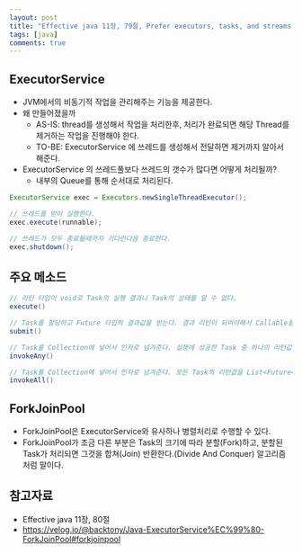 ```yaml
---
layout: post
title: "Effective java 11장, 79절, Prefer executors, tasks, and streams to threads"
tags: [java]
comments: true
---
```


## ExecutorService
- JVM에서의 비동기적 작업을 관리해주는 기능을 제공한다.
- 왜 만들어졌을까
	- AS-IS: thread를 생성해서 작업을 처리한후, 처리가 완료되면 해당 Thread를 제거하는 작업을 진행해야 한다.
	- TO-BE: ExecutorService 에 쓰레드를 생성해서 전달하면 제거까지 알아서 해준다.
- ExecutorService 의 쓰레드풀보다 쓰레드의 갯수가 많다면 어떻게 처리될까?
	+ 내부의 Queue를 통해 순서대로 처리된다.

```java
ExecutorService exec = Executors.newSingleThreadExecutor();

// 쓰레드를 받아 실행한다.
exec.execute(runnable);

// 쓰레드가 모두 종료될때까지 기다린다음 종료한다.
exec.shutdown();
```

## 주요 메소드
```java
// 리턴 타입이 void로 Task의 실행 결과나 Task의 상태를 알 수 없다.
execute()

// Task를 할당하고 Future 타입의 결과값을 받는다. 결과 리턴이 되어야해서 Callable을 구현한 Task를 인자로 준다.
submit()

// Task를 Collection에 넣어서 인자로 넘겨준다. 실행에 성공한 Task 중 하나의 리턴값을 반환한다.
invokeAny()

// Task를 Collection에 넣어서 인자로 넘겨준다. 모든 Task의 리턴값을 List<Future<>>로 반환한다.
invokeAll()
```

## ForkJoinPool
- ForkJoinPool은 ExecutorService와 유사하나 병렬처리로 수행할 수 있다.
- ForkJoinPool가 조금 다른 부분은 Task의 크기에 따라 분할(Fork)하고, 분할된 Task가 처리되면 그것을 합쳐(Join) 반환한다.(Divide And Conquer) 알고리즘처럼 말이다.

## 참고자료
- Effective java 11장, 80절
- https://velog.io/@backtony/Java-ExecutorService%EC%99%80-ForkJoinPool#forkjoinpool


